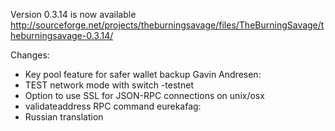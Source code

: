 Version 0.3.14 is now available
http://sourceforge.net/projects/theburningsavage/files/TheBurningSavage/theburningsavage-0.3.14/

Changes:
* Key pool feature for safer wallet backup
Gavin Andresen:
* TEST network mode with switch -testnet
* Option to use SSL for JSON-RPC connections on unix/osx
* validateaddress RPC command
eurekafag:
* Russian translation
